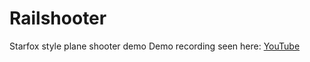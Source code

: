 # Railshooter
Starfox style plane shooter demo
Demo recording seen here: <a href="https://youtu.be/RYcDXA3VY0E?t=47"> YouTube </a> 
